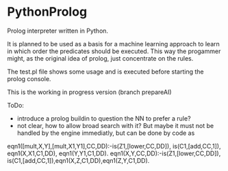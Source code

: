 # PythonProlog
Prolog interpreter written in Python.

It is planned to be used as a basis for a machine learning approach to learn in which order
the predicates should be executed. This way the progammer might, as the original idea of prolog, just
concentrate on the rules.

The test.pl file shows some usage and is executed before starting the prolog console.


This is the working in progress version (branch prepareAI)

ToDo:

- introduce a prolog buildin to question the NN to prefer a rule?
- not clear, how to allow broad search with it? But maybe it must not be handled by the engine immediatly, but can be done by code as 

eqn1([mult,X,Y],[mult,X1,Y1],CC,DD):-is(Z1,[lower,CC,DD]), is(C1,[add,CC,1]), eqn1(X,X1,C1,DD), eqn1(Y,Y1,C1,DD).
eqn1(X,Y,CC,DD):-is(Z1,[lower,CC,DD]), is(C1,[add,CC,1]),eqn1(X,Z,C1,DD),eqn1(Z,Y,C1,DD).

